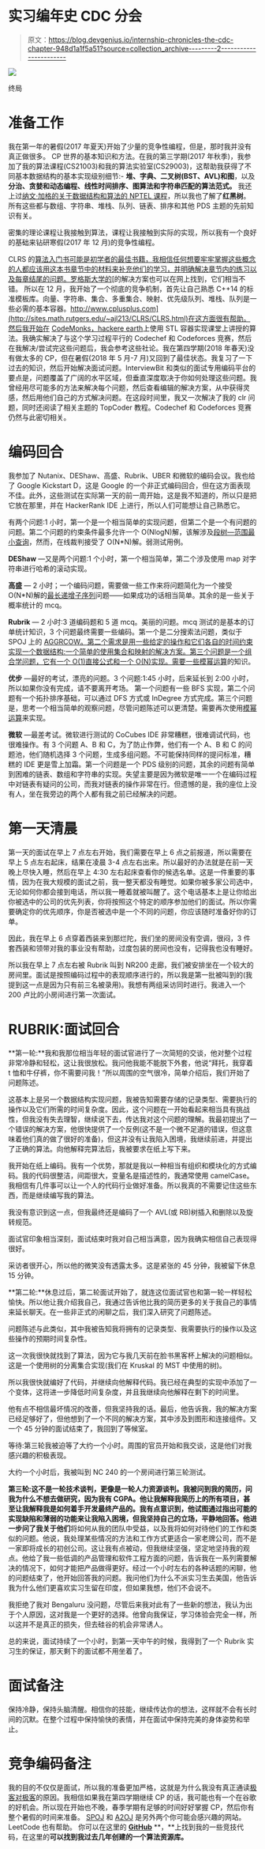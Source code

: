 # 实习编年史 CDC 分会

> 原文：<https://blog.devgenius.io/internship-chronicles-the-cdc-chapter-948d1a1f5a51?source=collection_archive---------2----------------------->

![](img/b424dad4c5c92ce16ca9fdc77a29667f.png)

终局

# **准备工作**

我在第一年的暑假(2017 年夏天)开始了少量的竞争性编程，但是，那时我并没有真正做很多。
CP 世界的基本知识和方法。在我的第三学期(2017 年秋季)，我参加了我的算法课程(CS21003)和我的算法实验室(CS29003)，这帮助我获得了不同基本数据结构的基本实现级别细节:- **堆、字典、二叉树(BST、AVL)和图**，以及**分治、贪婪和动态编程、线性时间排序、图算法和字符串匹配的算法范式。**
我还上过[纳文·加格的关于数据结构和算法的 NPTEL 课程](https://nptel.ac.in/courses/106102064/)，所以我也了解了**红黑树**。
所有这些都与数组、字符串、堆栈、队列、链表、排序和其他 PDS 主题的先前知识有关。

密集的理论课程让我接触到算法，课程让我接触到实际的实现，所以我有一个良好的基础来钻研寒假(2017 年 12 月)的竞争性编程。

CLRS 的[算法入门书可能是初学者的最佳书籍，我相信任何想要牢牢掌握这些概念的人都应该用这本书章节中的材料来补充他们的学习，并明确解决章节内的练习以及每章结尾的问题。罗格斯大学的](https://mcdtu.files.wordpress.com/2017/03/introduction-to-algorithms-3rd-edition-sep-2010.pdf)[的解决方案也可以在网上找到，它们相当不错。
所以在 12 月，我开始了一个彻底的竞争机制，首先让自己熟悉 C++14 的标准模板库。向量、字符串、集合、多重集合、映射、优先级队列、堆栈、队列是一些必需的基本容器。http://www.cplusplus.com](http://sites.math.rutgers.edu/~ajl213/CLRS/CLRS.html)在这方面很有帮助。然后我开始在 [CodeMonks，hackere earth](https://www.hackerearth.com/practice/codemonk/)上使用 STL 容器实现课堂上讲授的算法。我确实解决了与这个学习过程平行的 Codechef 和 Codeforces 竞赛，然后在我解决/尝试完这些问题后，我会参考这些社论。我在第四学期(2018 年春天)没有做太多的 CP，但在暑假(2018 年 5 月-7 月)又回到了最佳状态。我复习了一下过去的知识，然后开始解决面试问题。InterviewBit 和类似的面试专用编码平台的要点是，问题覆盖了广阔的水平区域，但垂直深度取决于你如何处理这些问题。我曾经用尽可能多的方法来解决每个问题，然后查看编辑的解决方案，从中获得灵感，然后用他们自己的方式解决问题。在这段时间里，我又一次解决了我的 clr 问题，同时还阅读了相关主题的 TopCoder 教程。Codechef 和 Codeforces 竞赛仍然与此密切相关。

# **编码回合**

我参加了 Nutanix、DEShaw、高盛、Rubrik、UBER 和微软的编码会议。我也给了 Google Kickstart D，这是 Google 的一个非正式编码回合，但在这方面表现不佳。此外，这些测试在实际第一天的前一周开始，这是我不知道的，所以只是把它放在那里，并在 HackerRank IDE 上进行，所以人们可能想让自己熟悉它。

有两个问题:1 小时，第一个是一个相当简单的实现问题，但第二个是一个有问题的问题。第二个问题的约束条件最多允许一个 O(NlogN)解，该解涉及[段树—范围最小查询](https://www.hackerearth.com/practice/data-structures/advanced-data-structures/segment-trees/practice-problems/algorithm/range-minimum-query/)，然而，在线裁判接受了 O(N*N)解。弱测试用例。

**DEShaw** —又是两个问题:1 个小时，第一个相当简单，第二个涉及使用 map 对字符串进行哈希的滚动实现。

**高盛** — 2 小时；一个编码问题，需要做一些工作来将问题简化为一个接受 O(N*N)解的[最长递增子序列](https://leetcode.com/problems/longest-increasing-subsequence/)问题——如果成功的话相当简单。其余的是一些关于概率统计的 mcq。

**Rubrik** — 2 小时:3 道编码题和 5 道 mcq。美丽的问题。mcq 测试的是基本的订单统计知识，3 个问题最终需要一些编码。第一个是二分搜索法问题，类似于 SPOJ 上的 [AGGRCOW。第二个需求是用一些给定的操作和它们各自的时间约束实现一个数据结构:一个简单的使用集合和映射的解决方案。第三个问题是一个组合学问题，它有一个 O(1)直接公式和一个 O(N)实现。需要一些](https://www.spoj.com/problems/AGGRCOW/)[模幂运算](https://www.geeksforgeeks.org/modular-exponentiation-power-in-modular-arithmetic/)的知识。

**优步** —最好的考试，漂亮的问题。3 个问题:1:45 小时，后来延长到 2:00 小时，所以如果你没有完成，请不要离开考场。
第一个问题有一些 BFS 实现，第二个问题有一个拓扑排序基础，可以通过 DFS 方式或 InDegree 方式完成。第三个问题是，思考一个相当简单的观察问题，尽管问题陈述可以更清楚。需要再次使用[模幂运算](https://www.geeksforgeeks.org/modular-exponentiation-power-in-modular-arithmetic/)来实现。

**微软** —最差考试。微软进行测试的 CoCubes IDE 非常糟糕，很难调试代码，也很难操作。有 3 个问题 A、B 和 C，为了防止作弊，他们有一个 A、B 和 C 的问题池，他们随机选择 3 个问题，生成多组问题。不可能保持同样的提问标准，糟糕的 IDE 更是雪上加霜。第一个问题是一个 PDS 级别的问题，其余的问题有简单到困难的链表、数组和字符串的实现。失望主要是因为微软是唯一一个在编码过程中对链表有疑问的公司，而我对链表的操作非常在行。但遗憾的是，我的座位上没有人，坐在我旁边的两个人都有我之前已经解决的问题。

# **第一天清晨**

第一天的面试在早上 7 点左右开始，我们需要在早上 6 点之前报道，所以需要在早上 5 点左右起床，结果在凌晨 3-4 点左右出来。所以最好的办法就是在前一天晚上尽快入睡，然后在早上 4:30 左右起床查看你的候选名单。这是一件重要的事情，因为在我大规模的面试之前，我一整天都没有睡觉。如果你被多家公司选中，无论如何你都会接到电话，所以我一睡着就被叫醒了。这个电话基本上是让你给出你被选中的公司的优先列表，你将按照这个特定的顺序参加他们的面试。所以你需要确定你的优先顺序，你是否被选中是一个不同的问题，你应该随时准备好你的订单。

因此，我在早上 6 点穿着西装来到那烂陀，我们坐的房间没有空调，很闷，3 件套西装和领带对我的事业没有帮助，过度包装的房间也没有，记得我也没有睡好。

所以我在早上 7 点左右被 Rubrik 叫到 NR200 走廊，我们被安排坐在一个较大的房间里。面试是按照编码过程中的表现顺序进行的，所以我是第一批被叫到的(我提到这一点是因为只有前三名被录用)。我想有两组采访同时进行。我进入一个 200 卢比的小房间进行第一次面试。

# **RUBRIK:面试回合**

**第一轮:**我和我那位相当年轻的面试官进行了一次简短的交谈，他对整个过程非常冷静和轻松，这让我很放松。我问他我能不能脱下外套，他说“拜托，我穿着 t 恤和牛仔裤，你不需要问我！”所以周围的空气很冷，简单介绍后，我们开始了问题陈述。

这基本上是另一个数据结构实现问题，我被告知需要存储的记录类型、需要执行的操作以及它们所需的时间复杂度。因此，这个问题在一开始看起来相当具有挑战性，但我没有失去理智，继续说下去，传达我对这个问题的理解。我最初提出了一个错误的解决方案，他很快提供了一个反例(这不是一个微不足道的错误，但这意味着他们真的做了很好的准备)，但这并没有让我陷入困境，我继续前进，并提出了正确的算法。向他解释完算法后，我被要求在纸上写下来。

我开始在纸上编码。我有一个优势，那就是我以一种相当有组织和模块化的方式编码。我的代码很整洁，间距很大，变量名是描述性的，我通常使用 camelCase。我相信有几件事可以让一个人的代码行业做好准备。所以我真的不需要记住这些东西，而是继续编写我的算法。

我没有意识到这一点，但我最终还是编码了一个 AVL(或 RB)树插入和删除以及旋转规范。

面试官印象相当深刻，面试结束时我对自己相当满意，因为我确实相信自己表现得很好。

采访者很开心，所以他的微笑没有透露太多。这是紧张的 45 分钟，我被留下休息 15 分钟。

**第二轮:**休息过后，第二轮面试开始了，就连这位面试官也和第一轮一样轻松愉快。所以他让我介绍我自己，我通过告诉他比我的简历更多的关于我自己的事情来延长聊天。在一些非正式的闲聊之后，我们深入研究了问题陈述。

问题陈述与此类似，其中我被告知我将拥有的记录类型、我需要执行的操作以及这些操作的预期时间复杂性。

这一次我很快就找到了算法，因为它与我几天前在脸书黑客杯上解决的问题相似。这是一个使用树的分离集合实现(我们在 Kruskal 的 MST 中使用的树)。

所以我很快就编好了代码，并继续向他解释代码。我已经在典型的实现中添加了一个变体，这将进一步降低时间复杂度，并且我继续向他解释在剩下的时间里。

他有点不相信最坏情况的改善，但我坚持我的话。最后，他告诉我，我的解决方案已经足够好了，但他想到了一个不同的解决方案，其中涉及到图形和连接组件。又一个 45 分钟的面试结束了，我回到了等候室。

等待:第三轮我被迫等了大约一个小时。周围的官员开始和我交谈，这是他们对我感兴趣的积极表现。

大约一个小时后，我被叫到 NC 240 的一个房间进行第三轮测试。

**第三轮:**这不是一轮技术谈判，更像是一轮人力资源谈判。我被问到我的简历，问我为什么不想去做研究，因为我有 CGPA。他让我解释我简历上的所有项目，甚至让我解释我是如何着手开发最终产品的。我有点意识到，他试图通过指出可能的实现缺陷和薄弱的功能来让我陷入困境，但我坚持自己的立场，平静地回答。他进一步问了我关于**他们**将如何从我的团队中受益，以及我将如何对待他们的工作和类似的问题。他说，我处理某些情况的方法和工作方式更适合一家老牌公司，而不是一家即将成长的初创公司。这让我有点被动，但我继续坚强，坚定地坚持我的观点。他给了我一些低调的产品管理和软件工程方面的问题，告诉我在一系列需要解决的情况下，如何才能把产品做得更好。经过一个小时左右的各种话题的闲聊，他的问题结束了，他开始回答我的问题。我问他们为什么不派实习生去美国，他告诉我为什么他们更喜欢实习生留在印度，但如果我想，他们不会说不。

我拒绝了我对 Bengaluru 没问题，尽管后来我对此有了一些新的想法，我认为出于个人原因，这对我是一个更好的选择。他曾向我保证，学习体验会完全一样，所以这并不是真正的损失，但去硅谷的机会非常诱人。

总的来说，面试持续了一个小时，到第一天中午的时候，我得到了一个 Rubrik 实习生的保证，那天剩下的面试都不用坐着了。

# **面试备注**

保持冷静，保持头脑清醒。相信你的技能，继续传达你的想法，这样就不会有长时间的沉默。在整个过程中保持愉快的表情，并在面试中保持完美的身体姿势和举止。

# **竞争编码备注**

我的目的不仅仅是面试，所以我的准备更加严格，这就是为什么我没有真正通读[极客对极客](https://www.geeksforgeeks.org/)的原因。我相信如果我在第四学期继续 CP 的话，我可能也有一个在谷歌的好机会。所以现在开始也不晚，春季学期有足够的时间好好掌握 CP，然后你有整个暑假的时间来准备。 [SPOJ](https://www.spoj.com/) 和 [A2OJ](https://a2oj.com/) 是另外两个你可能会感兴趣的网站。LeetCode 也有帮助。
你可以在这里的 [**GitHub**](https://github.com/shmundhra/Competitive-Codes) **，**上找到我的一些竞技代码，在这里的[](https://github.com/shmundhra/Algorithms)**可以找到我过去几年创建的一个算法资源库。**